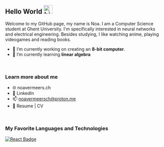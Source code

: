 ## Hello World <img src="https://user-images.githubusercontent.com/1303154/88677602-1635ba80-d120-11ea-84d8-d263ba5fc3c0.gif" width="28px" height="28px" alt="hi">

Welcome to my GitHub page, my name is Noa. I am a Computer Science student at Ghent University. I'm specifically interested in neural networks and electrical engineering. Besides studying, I like watching anime, playing videogames and reading books.

- 🔭 I’m currently working on creating an **8-bit computer**.
- 🌱 I’m currently learning **linear algebra**

&nbsp;
### Learn more about me

- 🌐 noavermeers.ch
- 💼  LinkedIn
- 📫 noavermeersch@proton.me
- 📃 Resume | CV


&nbsp;
### My Favorite Languages and Technologies
[![React Badge](https://img.shields.io/badge/C++-61DBFB?style=for-the-badge&labelColor=black&logo=c%2B%2B&logoColor=61DBFB)](#)
&nbsp;

<!--
**Noavem/Noavem** is a ✨ _special_ ✨ repository because its `README.md` (this file) appears on your GitHub profile.

Here are some ideas to get you started:

- 🔭 I’m currently working on ...
- 🌱 I’m currently learning ...
- 👯 I’m looking to collaborate on ...
- 🤔 I’m looking for help with ...
- 💬 Ask me about ...
- 📫 How to reach me: ...
- 😄 Pronouns: ...
- ⚡ Fun fact: ...
-->
